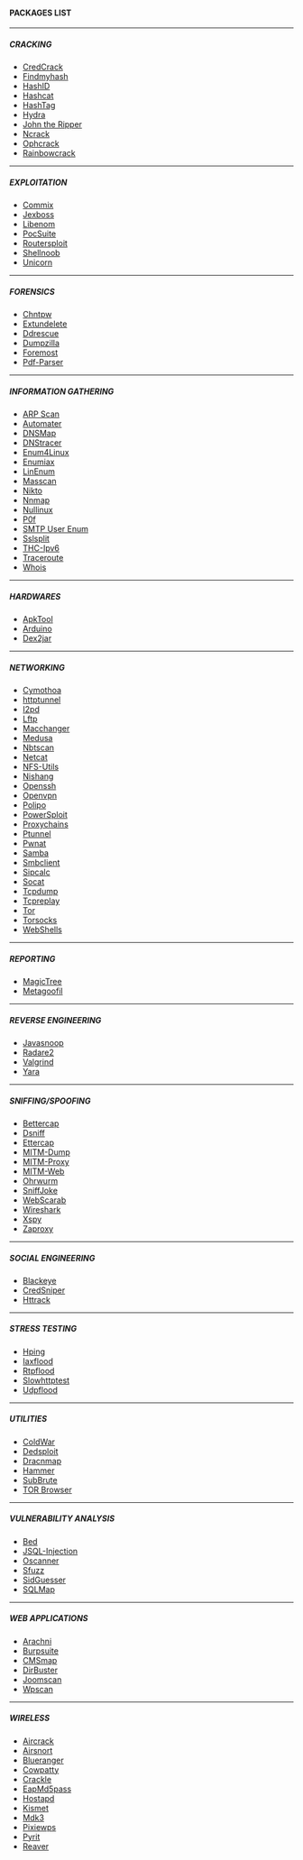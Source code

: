 #### PACKAGES LIST

* * *

##### CRACKING

* [CredCrack](https://github.com/gojhonny/CredCrack/)
* [Findmyhash](https://code.google.com/archive/p/findmyhash/)
* [HashID](http://code.google.com/p/hash-identifier/)
* [Hashcat](https://www.archlinux.org/packages/community/x86_64/hashcat/)
* [HashTag](https://github.com/SmeegeSec/HashTag/)
* [Hydra](https://www.archlinux.org/packages/community/x86_64/hydra/)
* [John the Ripper](https://www.archlinux.org/packages/community/x86_64/john/)
* [Ncrack](https://www.archlinux.org/packages/community/x86_64/ncrack/)
* [Ophcrack](https://www.archlinux.org/packages/community/x86_64/ophcrack/)
* [Rainbowcrack](https://project-rainbowcrack.com/)

* * *

##### EXPLOITATION

* [Commix](https://github.com/commixproject/commix/)
* [Jexboss](https://github.com/joaomatosf/jexboss/)
* [Libenom](https://github.com/bounteous/libenom/)
* [PocSuite](https://github.com/knownsec/pocsuite3/)
* [Routersploit](https://github.com/threat9/routersploit/)
* [Shellnoob](https://github.com/reyammer/shellnoob/)
* [Unicorn](https://github.com/trustedsec/unicorn/)

* * *

##### FORENSICS

* [Chntpw](https://www.archlinux.org/packages/community/x86_64/chntpw/)
* [Extundelete](https://www.archlinux.org/packages/community/x86_64/extundelete/)
* [Ddrescue](http://www.garloff.de/kurt/linux/ddrescue/)
* [Dumpzilla](https://www.dumpzilla.org/)
* [Foremost](https://www.archlinux.org/packages/community/x86_64/foremost/)
* [Pdf-Parser](https://blog.didierstevens.com/programs/pdf-parser/)

* * *

##### INFORMATION GATHERING

* [ARP Scan](https://www.archlinux.org/packages/community/x86_64/arp-scan/)
* [Automater](https://github.com/1aN0rmus/TekDefense-Automater/)
* [DNSMap](https://code.google.com/archive/p/dnsmap/)
* [DNStracer](https://www.archlinux.org/packages/community/x86_64/dnstracer/)
* [Enum4Linux](https://labs.portcullis.co.uk/tools/enum4linux/)
* [Enumiax](https://sourceforge.net/projects/enumiax/)
* [LinEnum](https://github.com/rebootuser/LinEnum/)
* [Masscan](https://www.archlinux.org/packages/community/x86_64/masscan/)
* [Nikto](https://github.com/sullo/nikto/)
* [Nnmap](https://www.archlinux.org/packages/extra/x86_64/nmap/)
* [Nullinux](https://github.com/m8r0wn/nullinux/)
* [P0f](https://www.archlinux.org/packages/community/x86_64/p0f/)
* [SMTP User Enum](https://github.com/qashqao/smtp-user-enum/)
* [Sslsplit](https://www.archlinux.org/packages/community/x86_64/sslsplit/)
* [THC-Ipv6](https://www.archlinux.org/packages/community/x86_64/thc-ipv6/)
* [Traceroute](https://www.archlinux.org/packages/core/x86_64/traceroute/)
* [Whois](https://www.archlinux.org/packages/extra/x86_64/whois/)

* * *

##### HARDWARES

* [ApkTool](https://code.google.com/p/android-apktool/)
* [Arduino](https://www.archlinux.org/packages/community/x86_64/arduino/)
* [Dex2jar](https://bitbucket.org/pxb1988/Dex2jar/)

* * *

##### NETWORKING

* [Cymothoa](http://sourceforge.net/projects/cymothoa/)
* [httptunnel](https://www.archlinux.org/packages/community/x86_64/httptunnel/)
* [I2pd](https://www.archlinux.org/packages/community/x86_64/i2pd/)
* [Lftp](https://www.archlinux.org/packages/extra/x86_64/lftp/)
* [Macchanger](https://www.archlinux.org/packages/community/x86_64/macchanger/)
* [Medusa](https://www.archlinux.org/packages/community/x86_64/medusa/)
* [Nbtscan](https://www.archlinux.org/packages/community/x86_64/nbtscan/)
* [Netcat](https://www.archlinux.org/packages/extra/x86_64/gnu-netcat/)
* [NFS-Utils](https://www.archlinux.org/packages/core/x86_64/nfs-utils/)
* [Nishang](https://github.com/samratashok/nishang/)
* [Openssh](https://www.archlinux.org/packages/core/x86_64/openssh/)
* [Openvpn](https://www.archlinux.org/packages/extra/x86_64/openvpn/)
* [Polipo](https://www.archlinux.org/packages/community/x86_64/polipo/)
* [PowerSploit](https://github.com/PowerShellMafia/PowerSploit/)
* [Proxychains](https://www.archlinux.org/packages/community/x86_64/proxychains-ng/)
* [Ptunnel](https://www.archlinux.org/packages/community/x86_64/ptunnel/)
* [Pwnat](https://samy.pl/pwnat/)
* [Samba](https://www.archlinux.org/packages/extra/x86_64/samba/)
* [Smbclient](https://www.archlinux.org/packages/extra/x86_64/smbclient/)
* [Sipcalc](https://www.archlinux.org/packages/community/x86_64/sipcalc/)
* [Socat](https://www.archlinux.org/packages/extra/x86_64/socat/)
* [Tcpdump](https://www.archlinux.org/packages/extra/x86_64/tcpdump/)
* [Tcpreplay](https://www.archlinux.org/packages/community/x86_64/tcpreplay/)
* [Tor](https://www.archlinux.org/packages/community/x86_64/tor/)
* [Torsocks](https://www.archlinux.org/packages/community/x86_64/torsocks/)
* [WebShells](https://tools.kali.org/)

* * *

##### REPORTING

* [MagicTree](https://www.gremwell.com/)
* [Metagoofil](https://code.google.com/archive/p/metagoofil/)

* * *

##### REVERSE ENGINEERING

* [Javasnoop](https://code.google.com/archive/p/javasnoop/)
* [Radare2](https://www.archlinux.org/packages/community/x86_64/radare2/)
* [Valgrind](https://www.archlinux.org/packages/extra/x86_64/valgrind/)
* [Yara](https://www.archlinux.org/packages/community/x86_64/yara/)

* * *

##### SNIFFING/SPOOFING

* [Bettercap](https://www.archlinux.org/packages/community/x86_64/bettercap/)
* [Dsniff](https://www.archlinux.org/packages/community/x86_64/dsniff/)
* [Ettercap](https://www.archlinux.org/packages/community/x86_64/ettercap/)
* [MITM-Dump](https://mitmproxy.org/)
* [MITM-Proxy](https://mitmproxy.org/)
* [MITM-Web](https://mitmproxy.org/)
* [Ohrwurm](https://github.com/mazzoo/ohrwurm/)
* [SniffJoke](https://github.com/vecna/sniffjoke/)
* [WebScarab](http://dawes.za.net/)
* [Wireshark](https://www.archlinux.org/packages/community/x86_64/wireshark-qt/)
* [Xspy](https://github.com/mnp/xspy/)
* [Zaproxy](https://www.zaproxy.org/)

* * *

##### SOCIAL ENGINEERING

* [Blackeye](https://github.com/thelinuxchoice/blackeye/)
* [CredSniper](https://github.com/ustayready/CredSniper/)
* [Httrack](https://www.archlinux.org/packages/community/x86_64/httrack/)

* * *

##### STRESS TESTING

* [Hping](https://www.archlinux.org/packages/community/x86_64/hping/)
* [Iaxflood](http://www.hackingexposedvoip.com/sec_tools.html)
* [Rtpflood](http://www.hackingexposedvoip.com/sec_tools.html)
* [Slowhttptest](https://www.archlinux.org/packages/community/x86_64/slowhttptest/)
* [Udpflood](http://www.hackingexposedvoip.com/sec_tools.html)

* * *

##### UTILITIES

* [ColdWar](https://github.com/ChrisTruncer/PenTestScripts/)
* [Dedsploit](https://github.com/ex0dus-0x/dedsploit/)
* [Dracnmap](https://github.com/Screetsec/Dracnmap/)
* [Hammer](https://github.com/cyweb/hammer/)
* [SubBrute](https://github.com/TheRook/subbrute/)
* [TOR Browser](https://www.torproject.org/)

* * *

##### VULNERABILITY ANALYSIS

* [Bed](http://ww5.snake-basket.de/)
* [JSQL-Injection](https://github.com/ron190/jsql-injection/)
* [Oscanner](http://www.cqure.net/wp/tools/database/oscanner/)
* [Sfuzz](https://github.com/orgcandman/Simple-Fuzzer/)
* [SidGuesser](http://www.cqure.net/wp/tools/database/sidguesser/)
* [SQLMap](https://github.com/sqlmapproject/sqlmap/)

* * *

##### WEB APPLICATIONS

* [Arachni](http://www.arachni-scanner.com)
* [Burpsuite](https://portswigger.net/DownloadUpdate.ashx?Product=Free)
* [CMSmap](https://github.com/Dionach/CMSmap/)
* [DirBuster](https://sourceforge.net/projects/dirbuster/)
* [Joomscan](https://github.com/rezasp/joomscan/)
* [Wpscan](https://wpscan.org/)

* * *

##### WIRELESS

* [Aircrack](https://www.archlinux.org/packages/community/x86_64/aircrack-ng/)
* [Airsnort](https://sourceforge.net/projects/airsnort/)
* [Blueranger](http://www.hackfromacave.com/projects/blueranger.html)
* [Cowpatty](https://www.archlinux.org/packages/community/x86_64/cowpatty/)
* [Crackle](https://github.com/mikeryan/crackle/)
* [EapMd5pass](http://www.willhackforsushi.com/)
* [Hostapd](https://www.archlinux.org/packages/community/x86_64/hostapd/)
* [Kismet](https://www.archlinux.org/packages/extra/x86_64/kismet/)
* [Mdk3](https://www.archlinux.org/packages/community/x86_64/mdk3/)
* [Pixiewps](https://www.archlinux.org/packages/community/x86_64/pixiewps/)
* [Pyrit](https://www.archlinux.org/packages/community/x86_64/pyrit/)
* [Reaver](https://www.archlinux.org/packages/community/x86_64/reaver/)
